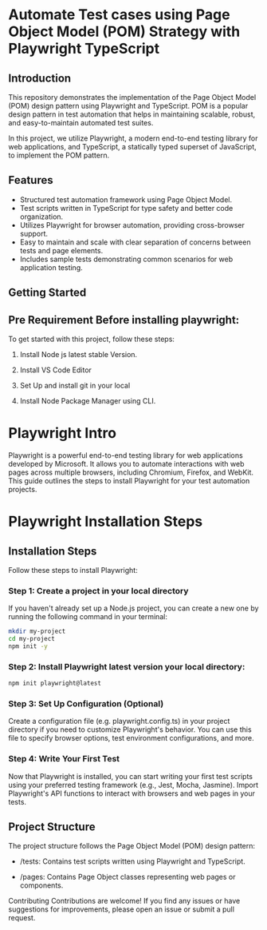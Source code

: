# Automate Test cases using Page Object Model (POM) Strategy with Playwright TypeScript

## Introduction

This repository demonstrates the implementation of the Page Object Model (POM) design pattern using Playwright and TypeScript. POM is a popular design pattern in test automation that helps in maintaining scalable, robust, and easy-to-maintain automated test suites.

In this project, we utilize Playwright, a modern end-to-end testing library for web applications, and TypeScript, a statically typed superset of JavaScript, to implement the POM pattern.

## Features

- Structured test automation framework using Page Object Model.
- Test scripts written in TypeScript for type safety and better code organization.
- Utilizes Playwright for browser automation, providing cross-browser support.
- Easy to maintain and scale with clear separation of concerns between tests and page elements.
- Includes sample tests demonstrating common scenarios for web application testing.

## Getting Started 

## Pre Requirement Before installing playwright:

To get started with this project, follow these steps:

1. Install Node js latest stable Version.
   
2. Install VS Code Editor

3. Set Up and install git in your local

4. Install Node Package Manager using CLI.
   

# Playwright Intro

Playwright is a powerful end-to-end testing library for web applications developed by Microsoft. It allows you to automate interactions with web pages across multiple browsers, including Chromium, Firefox, and WebKit. This guide outlines the steps to install Playwright for your test automation projects.

# Playwright Installation Steps

## Installation Steps

Follow these steps to install Playwright:

### Step 1: Create a project in your local directory

If you haven't already set up a Node.js project, you can create a new one by running the following command in your terminal:

```bash
mkdir my-project
cd my-project
npm init -y
```

### Step 2: Install Playwright latest version your local directory:

```bash
npm init playwright@latest
```

### Step 3: Set Up Configuration (Optional)

Create a configuration file (e.g. playwright.config.ts) in your project directory if you need to customize Playwright's behavior. You can use this file to specify browser options, test environment configurations, and more.

### Step 4: Write Your First Test

Now that Playwright is installed, you can start writing your first test scripts using your preferred testing framework (e.g., Jest, Mocha, Jasmine). Import Playwright's API functions to interact with browsers and web pages in your tests.


## Project Structure

The project structure follows the Page Object Model (POM) design pattern:

- /tests: Contains test scripts written using Playwright and TypeScript.
  
- /pages: Contains Page Object classes representing web pages or components.

Contributing
Contributions are welcome! If you find any issues or have suggestions for improvements, please open an issue or submit a pull request.

